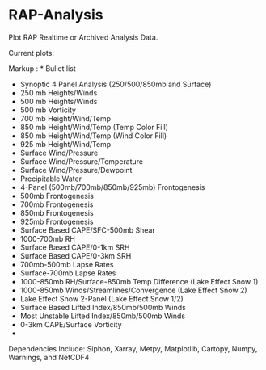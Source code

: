 # RAP-Analysis

Plot RAP Realtime or Archived Analysis Data.

Current plots:

Markup : * Bullet list

* Synoptic 4 Panel Analysis (250/500/850mb and Surface)
* 250 mb Heights/Winds
* 500 mb Heights/Winds
* 500 mb Vorticity
* 700 mb Height/Wind/Temp
* 850 mb Height/Wind/Temp (Temp Color Fill)
* 850 mb Height/Wind/Temp (Wind Color Fill)
* 925 mb Height/Wind/Temp
* Surface Wind/Pressure
* Surface Wind/Pressure/Temperature
* Surface Wind/Pressure/Dewpoint
* Precipitable Water
* 4-Panel (500mb/700mb/850mb/925mb) Frontogenesis
* 500mb Frontogenesis
* 700mb Frontogenesis
* 850mb Frontogenesis
* 925mb Frontogenesis
* Surface Based CAPE/SFC-500mb Shear
* 1000-700mb RH
* Surface Based CAPE/0-1km SRH
* Surface Based CAPE/0-3km SRH
* 700mb-500mb Lapse Rates
* Surface-700mb Lapse Rates
* 1000-850mb RH/Surface-850mb Temp Difference (Lake Effect Snow 1)
* 1000-850mb Winds/Streamlines/Convergence (Lake Effect Snow 2)
* Lake Effect Snow 2-Panel (Lake Effect Snow 1/2)
* Surface Based Lifted Index/850mb/500mb Winds
* Most Unstable Lifted Index/850mb/500mb Winds
* 0-3km CAPE/Surface Vorticity
* 
Dependencies Include: Siphon, Xarray, Metpy, Matplotlib, Cartopy, Numpy, Warnings, and NetCDF4
